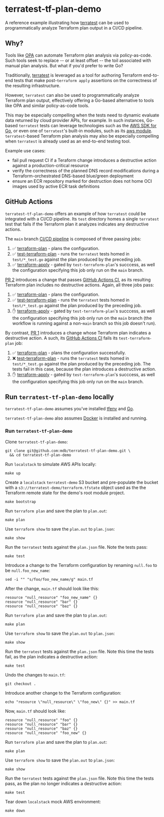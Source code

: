 # terratest-tf-plan-demo

A reference example illustrating how [terratest](https://terratest.gruntwork.io/)
can be used to programmatically analyze Terraform plan output in a CI/CD pipeline.

## Why?

Tools like [OPA](https://mikeball.info/blog/terraform-plan-validation-with-open-policy-agent/)
can automate Terraform plan analysis via policy-as-code. Such tools seek to replace -- or at least offset --
the toil associated with manual plan analysis. But what if you'd prefer to write Go?

Traditionally, [terratest](https://terratest.gruntwork.io/) is leveraged as a tool
for authoring Terraform end-to-end tests that make post-`terraform apply`
assertions on the correctness of the resulting infrastructure.

However, `terratest` can also be used to programmatically analyze Terraform
plan output, effectively offering a Go-based alternative to tools like OPA and
similar policy-as-code tools.

This may be especially compelling when the tests need to dynamic evaluate data
returned by cloud provider APIs, for example. In such instances, Go-based `terratest`
tests can leverage technologies such as the [AWS SDK for Go](https://docs.aws.amazon.com/sdk-for-go/),
or even one of `terratest`'s built-in modules, such as its [aws module](https://pkg.go.dev/github.com/gruntwork-io/terratest@v0.43.13/modules/aws).
`terratest`-based Terraform plan analysis may also be especially compelling when
`terratest` is already used as an end-to-end testing tool.

Example use cases:

* fail pull request CI if a Teraform change introduces a destructive action
  against a production-critical resource
* verify the correctness of the planned DNS record modifications during a Terraform-orchestrated
  DNS-based blue/green deployment
* ensure an ECR repository marked for destruction does not home OCI images used
  by active ECR task definitions

## GitHub Actions

`terratest-tf-plan-demo` offers an example of how `terratest` could be
integrated with a CI/CD pipeline. Its `test` directory homes a single `terratest`
test that fails if the Terraform plan it analyzes indicates any destructive
actions.

The `main` branch [CI/CD pipeline](https://github.com/mdb/terratest-tf-plan-demo/actions/runs/6004252774) is composed of three passing jobs:

1. :white_check_mark: [terraform-plan](https://github.com/mdb/terratest-tf-plan-demo/actions/runs/6004252774/job/16284431393) - plans the configuration.
1. :white_check_mark: [test-terraform-plan](https://github.com/mdb/terratest-tf-plan-demo/actions/runs/6004252774/job/16284476716) - runs the `terratest` tests homed in `test/*_test.go` against the plan produced by the preceding job.
1. :white_check_mark: [terraform-apply](https://github.com/mdb/terratest-tf-plan-demo/actions/runs/6004252774/job/16284486218) - gated by `test-terraform-plan`'s succcess, as well the configuration specifying this job only run on the `main` branch.

[PR 2](https://github.com/mdb/terratest-tf-plan-demo/pull/2) introduces a change that passes [GitHub Actions CI](https://github.com/mdb/terratest-tf-plan-demo/actions/runs/6006175711), as its resulting Terraform plan includes no destructive actions. Again, all three jobs pass:

1. :white_check_mark: [terraform-plan](https://github.com/mdb/terratest-tf-plan-demo/actions/runs/6006175711/job/16290249080?pr=2) - plans the configuration.
1. :white_check_mark: [test-terraform-plan](https://github.com/mdb/terratest-tf-plan-demo/actions/runs/6006175711/job/16290272192?pr=2) - runs the `terratest` tests homed in `test/*_test.go` against the plan produced by the preceding job.
1. :raised_hand: [terraform-apply](https://github.com/mdb/terratest-tf-plan-demo/actions/runs/6006175711/job/16290276703?pr=2) - gated by `test-terraform-plan`'s succcess, as well the configuration specifying this job only run on the `main` branch (the workflow is running against a non-`main` branch so this job doesn't run).

By contrast, [PR 1](https://github.com/mdb/terratest-tf-plan-demo/pull/1) introduces a change whose Terraform plan indicates a destructive action. A such, its [GitHub Actions CI](https://github.com/mdb/terratest-tf-plan-demo/actions/runs/6006174371) fails its `test-terraform-plan` job:

1. :white_check_mark: [terraform-plan](https://github.com/mdb/terratest-tf-plan-demo/actions/runs/6006174371/job/16290245262?pr=1) - plans the configuration successfully.
1. :x: [test-terraform-plan](https://github.com/mdb/terratest-tf-plan-demo/actions/runs/6006174371/job/16290271949?pr=1) - runs the `terratest` tests homed in `test/*_test.go` against the plan produced by the preceding job. The tests fail in this case, because the plan introduces a destructive action.
1. :raised_hand: [terraform-apply](https://github.com/mdb/terratest-tf-plan-demo/actions/runs/6006174371/job/16290277863?pr=1) - gated by `test-terraform-plan`'s succcess, as well the configuration specifying this job only run on the `main` branch.

## Run `terratest-tf-plan-demo` locally

`terratest-tf-plan-demo` assumes you've installed [tfenv](https://github.com/tfutils/tfenv) and [Go](https://go.dev/).

`terratest-tf-plan-demo` also assumes [Docker](https://www.docker.com/) is installed and running.

### Run `terratest-tf-plan-demo`

Clone `terratest-tf-plan-demo`:

```
git clone git@github.com:mdb/terratest-tf-plan-demo.git \
  && cd terratest-tf-plan-demo
```

Run `localstack` to simulate AWS APIs locally:

```
make up
```

Create a `localstack` `terratest-demo` S3 bucket and pre-populate the bucket
with a `s3://terratest-demo/terraform.tfstate` object used as the the Terraform
remote state for the demo's root module project.

```
make bootstrap
```

Run `terraform plan` and save the plan to `plan.out`:

```
make plan
```

Use `terraform show` to save the `plan.out` to `plan.json`:

```
make show
```

Run the `terratest` tests against the `plan.json` file. Note the tests pass:

```
make test
```

Introduce a change to the Terraform configuration by renaming `null.foo` to be
`null.foo_new_name`:

```
sed -i "" "s/foo/foo_new_name/g" main.tf
```

After the change, `main.tf` should look like this:

```hcl
resource "null_resource" "foo_new_name" {}
resource "null_resource" "bar" {}
resource "null_resource" "baz" {}
```

Run `terraform plan` and save the plan to `plan.out`:

```
make plan
```

Use `terraform show` to save the `plan.out` to `plan.json`:

```
make show
```

Run the `terratest` tests against the `plan.json` file. Note this time the tests
fail, as the plan indicates a destructive action:

```
make test
```

Undo the changes to `main.tf`:

```
git checkout .
```

Introduce another change to the Terraform configuration:

```
echo "resource \"null_resource\" \"foo_new\" {}" >> main.tf
```

Now, `main.tf` should look like:

```hcl
resource "null_resource" "foo" {}
resource "null_resource" "bar" {}
resource "null_resource" "baz" {}
resource "null_resource" "foo_new" {}
```

Run `terraform plan` and save the plan to `plan.out`:

```
make plan
```

Use `terraform show` to save the `plan.out` to `plan.json`:

```
make show
```

Run the `terratest` tests against the `plan.json` file. Note this time the tests
pass, as the plan no longer indicates a destructive action:

```
make test
```

Tear down `localstack` mock AWS environment:

```
make down
```
